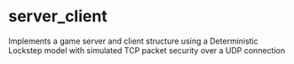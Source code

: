# server_client
Implements a game server and client structure using a Deterministic Lockstep model with simulated TCP packet security over a UDP connection
